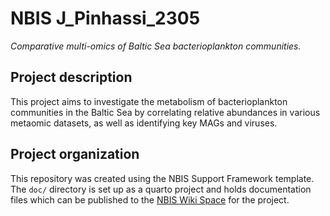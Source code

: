 # NBIS J_Pinhassi_2305

_Comparative multi-omics of Baltic Sea bacterioplankton communities._

## Project description

This project aims to investigate the metabolism of bacterioplankton communities in the Baltic Sea by correlating relative abundances in various metaomic datasets, as well as identifying key MAGs and viruses.

## Project organization

This repository was created using the NBIS Support Framework template. The `doc/` directory is set up as a quarto project and holds documentation files which can be published to the [NBIS Wiki Space](https://scilifelab.atlassian.net/wiki/spaces/NJ2/) for the project.